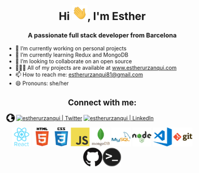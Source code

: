 <h1 align="center">Hi <img src="https://raw.githubusercontent.com/ABSphreak/ABSphreak/master/gifs/Hi.gif" width="40px" />, I'm Esther</h1>
<h3 align="center">A passionate full stack developer from Barcelona</h3>



- 🔭 I’m currently working on personal projects
- 🌱 I’m currently learning Redux and MongoDB
- 👯 I’m looking to collaborate on an open source
- 👩🏻‍💻 All of my projects are available at www.estherurzanqui.com
- 📫 How to reach me: estherurzanqui81@gmail.com
- 😄 Pronouns: she/her


<h2 align="center"> Connect with me: </h2>

[<img align="center" alt="estherurzanqui.com" width="22px" src="https://raw.githubusercontent.com/iconic/open-iconic/master/svg/globe.svg" />][website]
[<img align="center" alt="estherurzanqui | Twitter" width="22px" src="https://cdn.jsdelivr.net/npm/simple-icons@v3/icons/twitter.svg" />][twitter]
[<img align="center" alt="estherurzanqui | LinkedIn" width="22px" src="https://cdn.jsdelivr.net/npm/simple-icons@v3/icons/linkedin.svg" />][linkedin]



<p align="center"><img src="https://raw.githubusercontent.com/devicons/devicon/master/icons/react/react-original-wordmark.svg" alt="react" width="50" height="50"/> <img src="https://raw.githubusercontent.com/devicons/devicon/master/icons/html5/html5-original-wordmark.svg" alt="html5" width="50" height="50"/><img alt="CSS3" width="50" height="50" src="https://raw.githubusercontent.com/github/explore/80688e429a7d4ef2fca1e82350fe8e3517d3494d/topics/css/css.png" /><img src="https://raw.githubusercontent.com/devicons/devicon/master/icons/javascript/javascript-original.svg" alt="javascript" width="50" height="50"/>  <img src="https://raw.githubusercontent.com/devicons/devicon/master/icons/mongodb/mongodb-original-wordmark.svg" alt="mongodb" width="50" height="50"/> <img src="https://raw.githubusercontent.com/devicons/devicon/master/icons/mysql/mysql-original-wordmark.svg" alt="mysql" width="50" height="50"/>  <img src="https://raw.githubusercontent.com/devicons/devicon/master/icons/nodejs/nodejs-original-wordmark.svg" alt="nodejs" width="50" height="50"/> <img alt="Visual Studio Code" width="50" height="50" src="https://raw.githubusercontent.com/github/explore/80688e429a7d4ef2fca1e82350fe8e3517d3494d/topics/visual-studio-code/visual-studio-code.png" /> <img alt="Git" width="50" height="50" src="https://raw.githubusercontent.com/github/explore/80688e429a7d4ef2fca1e82350fe8e3517d3494d/topics/git/git.png" /> <img alt="GitHub" width="50" height="50" src="https://raw.githubusercontent.com/github/explore/78df643247d429f6cc873026c0622819ad797942/topics/github/github.png" /><img alt="Terminal" width="50" height="50" src="https://raw.githubusercontent.com/github/explore/80688e429a7d4ef2fca1e82350fe8e3517d3494d/topics/terminal/terminal.png" /></p>




[website]: https://www.estherurzanqui.com
[twitter]: https://twitter.com/EstherUrzanqui
[linkedin]: https://www.linkedin.com/in/esther-urzanqui/
